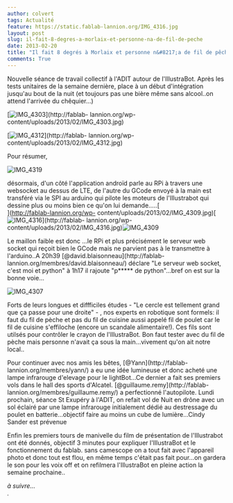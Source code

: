 ```yaml
---
author: colvert
tags: Actualité
feature: https://static.fablab-lannion.org/IMG_4316.jpg
layout: post
slug: il-fait-8-degres-a-morlaix-et-personne-na-de-fil-de-peche
date: 2013-02-20
title: "Il fait 8 degrés à Morlaix et personne n&#8217;a de fil de pêche !"
comments: True
---
```

Nouvelle séance de travail collectif à l'ADIT autour de l'IllustraBot. Après
les tests unitaires de la semaine dernière, place à un début d'intégration
jusqu'au bout de la nuit (et toujours pas une bière même sans alcool..on
attend l'arrivée du chêquier…)[  
](http://fablab-lannion.org/wp-content/uploads/2013/02/IMG_4319.jpg)

[![IMG_4303](https://static.fablab-lannion.org/IMG_4303-300x200.jpg)](http://fablab-
lannion.org/wp-content/uploads/2013/02/IMG_4303.jpg)

[![IMG_4312](https://static.fablab-lannion.org/IMG_4312-300x200.jpg)](http://fablab-
lannion.org/wp-content/uploads/2013/02/IMG_4312.jpg)

















Pour résumer,

![IMG_4319](https://static.fablab-lannion.org/IMG_4319-300x200.jpg)

désormais, d'un côté l'application androïd parle au RPi à travers une
websocket au dessus de LTE, de l'autre du GCode envoyé à la main est transféré
via le SPI au arduino qui pilote les moteurs de l'Illustrabot qui dessine plus
ou moins bien ce qu'on lui demande…..[  
](http://fablab-lannion.org/wp-
content/uploads/2013/02/IMG_4309.jpg)[![IMG_4316](https://static.fablab-lannion.org/IMG_4316-300x200.jpg)](http://fablab-
lannion.org/wp-
content/uploads/2013/02/IMG_4316.jpg)![IMG_4309](https://static.fablab-lannion.org/IMG_4309-300x200.jpg)

Le maillon faible est donc …le RPi et plus précisément le serveur web socket
qui reçoit bien le GCode mais ne parvient pas à le transmettre à l'arduino..A
20h39 [@david.blaisonneau](http://fablab-
lannion.org/membres/david.blaisonneau/) déclare "Le serveur web socket, c'est
moi et python" à 1h17 il rajoute "p***** de python"…bref on est sur la bonne
voie…

![IMG_4307](https://static.fablab-lannion.org/IMG_4307-300x200.jpg)

Forts de leurs longues et diffficiles études - "Le cercle est tellement grand
que ça passe pour une droite" - , nos experts en robotique sont formels: il
faut du fil de pèche et pas du fil de cuisine aussi appelé fil de poulet car
le fil de cuisine s'effiloche (encore un scandale alimentaire!). Ces fils sont
utilsés pour contrôler le crayon de l'IllustraBot. Bon faut tester avec du fil
de pèche mais personne n'avait ça sous la main…vivement qu'on ait notre
local..

Pour continuer avec nos amis les bêtes, [@Yann](http://fablab-
lannion.org/membres/yann/) a eu une idée lumineuse et donc acheté une lampe
infrarouge d'elevage pour le lightBot…Ce dernier a fait ses premiers vols dans
le hall des sports d'Alcatel. [@guillaume.remy](http://fablab-
lannion.org/membres/guillaume.remy/) a perfectionné l'autopilote. Lundi
prochain, séance St Exupéry à l'ADIT, on refait vol de Nuit en drône avec un
sol éclairé par une lampe infrarouge initialement dédié au destressage du
poulet en batterie…objectif faire au moins un cube de lumière…Cindy Sander est
prévenue

Enfin les premiers tours de manivelle du film de présentation de l'Illustrabot
ont été donnés, objectif 3 minutes pour expliquer l'IllustraBot et le
fonctionnement du fablab. sans camescope on a tout fait avec l'appareil photo
et donc tout est flou, en même temps c'était pas fait pour…on gardera le son
pour les voix off et on refilmera l'IllustraBot en pleine action la semaine
prochaine..

_à suivre…  
._


